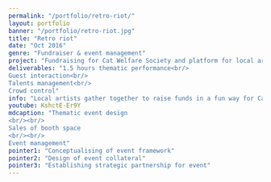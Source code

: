```yaml
---
permalink: "/portfolio/retro-riot/"
layout: portfolio
banner: "/portfolio/retro-riot.jpg"
title: "Retro riot"
date: "Oct 2016"
genre: "Fundraiser & event management"
project: "Fundraising for Cat Welfare Society and platform for local artists"
deliverables: "1.5 hours thematic performance<br/>
Guest interaction<br/>
Talents management<br/>
Crowd control"
info: "Local artists gather together to raise funds in a fun way for Cat Welfare Society"
youtube: KshctE-Er9Y
mdcaption: "Thematic event design
<br/><br/>
Sales of booth space
<br/><br/>
Event management"
pointer1: "Conceptualising of event framework"
pointer2: "Design of event collateral"
pointer3: "Establishing strategic partnership for event"
---
```

